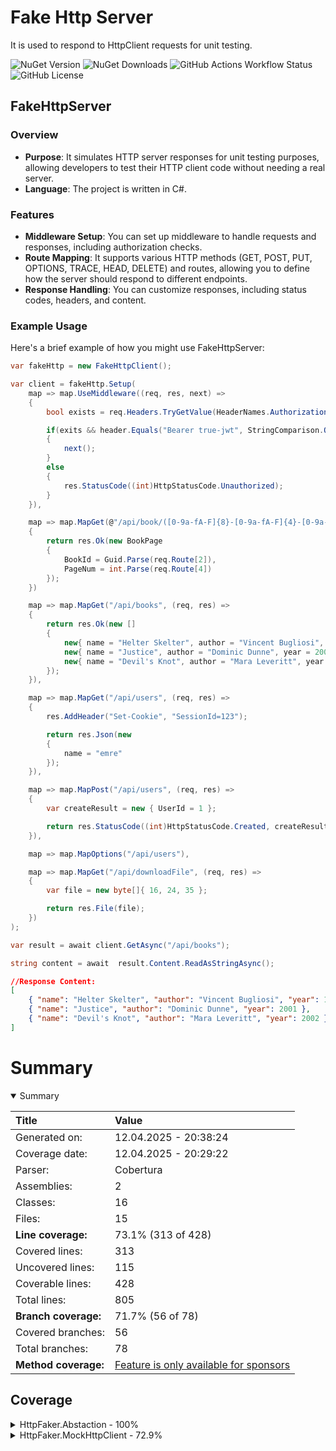 # Fake Http Server
It is used to respond to HttpClient requests for unit testing.

![NuGet Version](https://img.shields.io/nuget/v/FakeHttpServer)
![NuGet Downloads](https://img.shields.io/nuget/dt/FakeHttpServer)
![GitHub Actions Workflow Status](https://img.shields.io/github/actions/workflow/status/emrecaglar/FakeHttpServer/dotnet.yml)
![GitHub License](https://img.shields.io/github/license/emrecaglar/FakeHttpServer)

## FakeHttpServer

### Overview
- **Purpose**: It simulates HTTP server responses for unit testing purposes, allowing developers to test their HTTP client code without needing a real server.
- **Language**: The project is written in C#.

### Features
- **Middleware Setup**: You can set up middleware to handle requests and responses, including authorization checks.
- **Route Mapping**: It supports various HTTP methods (GET, POST, PUT, OPTIONS, TRACE, HEAD, DELETE) and routes, allowing you to define how the server should respond to different endpoints.
- **Response Handling**: You can customize responses, including status codes, headers, and content.

### Example Usage
Here's a brief example of how you might use FakeHttpServer:

```csharp
var fakeHttp = new FakeHttpClient();

var client = fakeHttp.Setup(
    map => map.UseMiddleware((req, res, next) => 
    {
        bool exists = req.Headers.TryGetValue(HeaderNames.Authorization, out string header)

        if(exits && header.Equals("Bearer true-jwt", StringComparison.OrdinalIgnoreCase))
        {
            next();
        }
        else
        {
            res.StatusCode((int)HttpStatusCode.Unauthorized);
        }
    }),

	map => map.MapGet(@"/api/book/([0-9a-fA-F]{8}-[0-9a-fA-F]{4}-[0-9a-fA-F]{4}-[0-9a-fA-F]{4}-[0-9a-fA-F]{12})/page/(\d+)", (req, res) =>
	{
		return res.Ok(new BookPage
		{
			BookId = Guid.Parse(req.Route[2]),
			PageNum = int.Parse(req.Route[4])
		});
	})

    map => map.MapGet("/api/books", (req, res) =>
    {
        return res.Ok(new []
        {
            new{ name = "Helter Skelter", author = "Vincent Bugliosi", year = 1974 },
            new{ name = "Justice", author = "Dominic Dunne", year = 2001 },
            new{ name = "Devil's Knot", author = "Mara Leveritt", year = 2002 },
        });
    }),

    map => map.MapGet("/api/users", (req, res) =>
    {
        res.AddHeader("Set-Cookie", "SessionId=123");

        return res.Json(new 
        { 
            name = "emre" 
        });
    }),

    map => map.MapPost("/api/users", (req, res) =>
    {
        var createResult = new { UserId = 1 };

        return res.StatusCode((int)HttpStatusCode.Created, createResult);
    }),

    map => map.MapOptions("/api/users"),

    map => map.MapGet("/api/downloadFile", (req, res) =>
    {
        var file = new byte[]{ 16, 24, 35 };

        return res.File(file);
    })
);

var result = await client.GetAsync("/api/books");

string content = await  result.Content.ReadAsStringAsync();
```

```json
//Response Content:
[
    { "name": "Helter Skelter", "author": "Vincent Bugliosi", "year": 1974 },
    { "name": "Justice", "author": "Dominic Dunne", "year": 2001 },
    { "name": "Devil's Knot", "author": "Mara Leveritt", "year": 2002 }
]
```

# Summary
<details open><summary>Summary</summary>

|Title|Value|
|:---|:---|
| Generated on: | 12.04.2025 - 20:38:24 |
| Coverage date: | 12.04.2025 - 20:29:22 |
| Parser: | Cobertura |
| Assemblies: | 2 |
| Classes: | 16 |
| Files: | 15 |
| **Line coverage:** | 73.1% (313 of 428) |
| Covered lines: | 313 |
| Uncovered lines: | 115 |
| Coverable lines: | 428 |
| Total lines: | 805 |
| **Branch coverage:** | 71.7% (56 of 78) |
| Covered branches: | 56 |
| Total branches: | 78 |
| **Method coverage:** | [Feature is only available for sponsors](https://reportgenerator.io/pro) |

</details>

## Coverage
<details><summary>HttpFaker.Abstaction - 100%</summary>

|**Name**|**Line**|**Branch**|
|:---|---:|---:|
|**HttpFaker.Abstaction**|**100%**|****|
|HttpFaker.Abstaction.FakeHttpClientOptions|100%||

</details>
<details><summary>HttpFaker.MockHttpClient - 72.9%</summary>

|**Name**|**Line**|**Branch**|
|:---|---:|---:|
|**HttpFaker.MockHttpClient**|**72.9%**|**71.7%**|
|HttpFaker.MockHttpClient.Binding.FormBinder|100%|100%|
|HttpFaker.MockHttpClient.Binding.MockHttpRequestBinderFactory|100%|83.3%|
|HttpFaker.MockHttpClient.Binding.MultipartFormDataBinder|96.2%|100%|
|HttpFaker.MockHttpClient.Binding.NullBinder|100%||
|HttpFaker.MockHttpClient.Binding.RawBinder|100%|100%|
|HttpFaker.MockHttpClient.Extensions.FakeHttpClientOptionsExtensions|0%|0%|
|HttpFaker.MockHttpClient.FakeHttpClient|89.4%||
|HttpFaker.MockHttpClient.Internal.PayloadInput|100%||
|HttpFaker.MockHttpClient.Internal.RegexRouteMatcher|100%|100%|
|HttpFaker.MockHttpClient.Internal.RequestPayload|88.8%|83.3%|
|HttpFaker.MockHttpClient.Internal.RouteCollection|75%||
|HttpFaker.MockHttpClient.MockHttpMessageHandler|100%|85.7%|
|HttpFaker.MockHttpClient.MockHttpRequest|100%||
|HttpFaker.MockHttpClient.MockHttpResponse|52.4%|61.5%|
|HttpFaker.MockHttpClient.RequestHandler|56.1%|0%|

</details>
